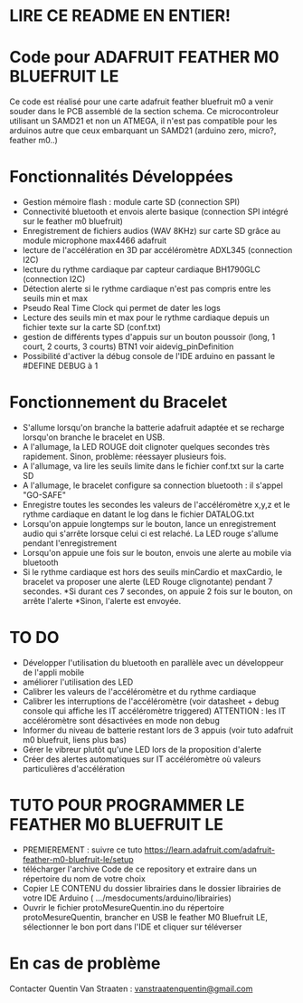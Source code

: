 # LIRE CE README EN ENTIER!

# Code pour ADAFRUIT FEATHER M0 BLUEFRUIT LE

Ce code est réalisé pour une carte adafruit feather bluefruit m0 a venir souder dans le PCB assemblé de la section schema.
Ce microcontroleur utilisant un SAMD21 et non un ATMEGA, il n'est pas compatible pour les arduinos autre que ceux embarquant un SAMD21 (arduino zero, micro?, feather m0..)

# Fonctionnalités Développées

- Gestion mémoire flash : module carte SD (connection SPI)
- Connectivité bluetooth et envois alerte basique (connection SPI intégré sur le feather m0 bluefruit)
- Enregistrement de fichiers audios (WAV 8KHz) sur carte SD grâce au module microphone max4466 adafruit
- lecture de l'accélération en 3D par accéléromètre ADXL345 (connection I2C)
- lecture du rythme cardiaque par capteur cardiaque BH1790GLC (connection I2C)
- Détection alerte si le rythme cardiaque n'est pas compris entre les seuils min et max
- Pseudo Real Time Clock qui permet de dater les logs
- Lecture des seuils min et max pour le rythme cardiaque depuis un fichier texte sur la carte SD (conf.txt)
- gestion de différents types d'appuis sur un bouton poussoir (long, 1 court, 2 courts, 3 courts) BTN1 voir aidevig_pinDefinition
- Possibilité d'activer la débug console de l'IDE arduino en passant le #DEFINE DEBUG à 1

# Fonctionnement du Bracelet

- S'allume lorsqu'on branche la batterie adafruit adaptée et se recharge lorsqu'on branche le bracelet en USB.
- A l'allumage, la LED ROUGE doit clignoter quelques secondes très rapidement. Sinon, problème: réessayer plusieurs fois.
- A l'allumage, va lire les seuils limite dans le fichier conf.txt sur la carte SD
- A l'allumage, le bracelet configure sa connection bluetooth : il s'appel "GO-SAFE"
- Enregistre toutes les secondes les valeurs de l'accéléromètre x,y,z et le rythme cardiaque en datant le log dans le fichier DATALOG.txt
- Lorsqu'on appuie longtemps sur le bouton, lance un enregistrement audio qui s'arrête lorsque celui ci est relaché. La LED rouge s'allume pendant l'enregistrement
- Lorsqu'on appuie une fois sur le bouton, envois une alerte au mobile via bluetooth
- Si le rythme cardiaque est hors des seuils minCardio et maxCardio, le bracelet va proposer une alerte (LED Rouge clignotante) pendant 7 secondes.
		*Si durant ces 7 secondes, on appuie 2 fois sur le bouton, on arrête l'alerte
		*Sinon, l'alerte est envoyée.

# TO DO

- Développer l'utilisation du bluetooth en parallèle avec un développeur de l'appli mobile
- améliorer l'utilisation des LED
- Calibrer les valeurs de l'accéléromètre et du rythme cardiaque
- Calibrer les interruptions de l'accéléromètre (voir datasheet + debug console qui affiche les IT accéléromètre triggered)
ATTENTION : les IT accéléromètre sont désactivées en mode non debug
- Informer du niveau de batterie restant lors de 3 appuis (voir tuto adafruit m0 bluefruit, liens plus bas)
- Gérer le vibreur plutôt qu'une LED lors de la proposition d'alerte
- Créer des alertes automatiques sur IT accéléromètre où valeurs particulières d'accélération

# TUTO POUR PROGRAMMER LE FEATHER M0 BLUEFRUIT LE

- PREMIEREMENT : suivre ce tuto https://learn.adafruit.com/adafruit-feather-m0-bluefruit-le/setup
- télécharger l'archive Code de ce repository et extraire dans un répertoire du nom de votre choix
- Copier LE CONTENU du dossier librairies dans le dossier librairies de votre IDE Arduino ( .../mesdocuments/arduino/librairies)
- Ouvrir le fichier protoMesureQuentin.ino du répertoire protoMesureQuentin, brancher en USB le feather M0 Bluefruit LE, sélectionner le bon port dans l'IDE et cliquer sur téléverser

# En cas de problème

Contacter Quentin Van Straaten : vanstraatenquentin@gmail.com